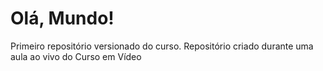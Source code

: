 # Olá, Mundo!
 Primeiro repositório versionado do curso.
 Repositório criado durante uma aula ao vivo do Curso em Vídeo

